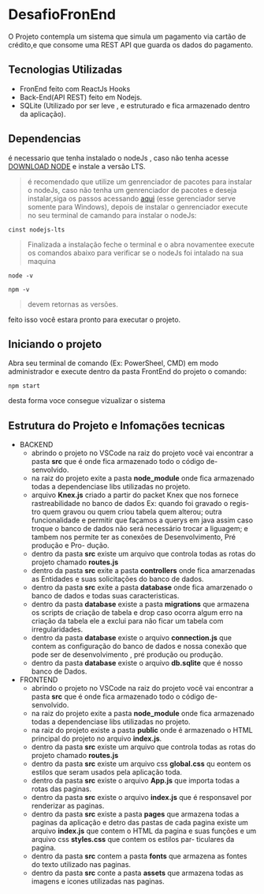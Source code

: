 # DesafioFronEnd
O Projeto contempla um sistema que simula um pagamento via cartão de crédito,e que consome uma REST API que guarda os dados do pagamento.

## Tecnologias Utilizadas
* FronEnd feito com ReactJs Hooks 
* Back-End(API REST) feito em Nodejs.
* SQLite (Utilizado por ser leve , e estruturado e fica armazenado dentro da aplicação).

## Dependencias
é necessario que tenha instalado o nodeJs , caso não tenha acesse [DOWNLOAD NODE](https://nodejs.org) e instale a versão LTS.
>é recomendado que utilize um genrenciador de pacotes para instalar o nodeJs, caso não tenha um genrenciador de pacotes e deseja instalar,siga os passos acessando [aqui](https://chocolatey.org/install#individual) (esse gerenciador serve somente para Windows), depois de instalar o genrenciador execute no seu terminal de camando para instalar o nodeJs:
```
cinst nodejs-lts
```
>Finalizada a instalação feche o terminal e o abra novamentee  execute os comandos abaixo para verificar se o nodeJs foi intalado na sua maquina
```
node -v

npm -v
```
>devem retornas as versões. 

feito isso você estara pronto para executar o projeto.

## Iniciando o projeto
Abra seu terminal de comando (Ex: PowerSheel, CMD) em modo administrador e execute dentro da pasta FrontEnd do projeto o comando:
```
npm start
```

desta forma voce consegue vizualizar o sistema 

## Estrutura do Projeto e Infomações tecnicas
* BACKEND
  - abrindo o projeto no VSCode na raiz do projeto você vai encontrar a pasta **src** que é onde fica armazenado todo o código de- 
    senvolvido.  
  - na raiz do projeto exite a pasta **node_module** onde fica armazenado todas a dependenciase libs utilizadas no projeto.  
  - arquivo **Knex.js** criado a partir do packet Knex que nos fornece rastreabilidade no banco de dados Ex: quando foi gravado o regis-
    tro quem gravou ou quem criou tabela quem alterou; outra funcionalidade e permitir que façamos a querys em java assim caso troque o 
    banco de dados não será necessário trocar a liguagem; e tambem nos permite ter as conexões de Desenvolvimento, Pré produção e Pro-
    dução.
  - dentro da pasta **src** existe um arquivo que controla todas as rotas do projeto chamado **routes.js**
  - dentro da pasta **src** exite a pasta **controllers** onde fica amarzenadas as Entidades e suas solicitações do banco de dados.
  - dentro da pasta **src** exite a pasta **database** onde fica amarzenado o banco de dados e todas suas caracteristicas.
  - dentro da pasta **database** existe a pasta **migrations** que armazena os scripts de criação de tabela e drop caso ocorra algum 
    erro na criação da tabela ele a exclui para não ficar um tabela com irregularidades.
  - dentro da pasta **database** existe o arquivo **connection.js** que contem as configuração do banco de dados e nossa conexão 
    que pode ser de desenvolvimento , pré produção ou produção. 
  - dentro da pasta **database** existe o arquivo **db.sqlite** que é nosso banco de Dados.
* FRONTEND
  - abrindo o projeto no VSCode na raiz do projeto você vai encontrar a pasta **src** que é onde fica armazenado todo o código de- 
    senvolvido. 
  - na raiz do projeto exite a pasta **node_module** onde fica armazenado todas a dependenciase libs utilizadas no projeto.
  - na raiz do projeto existe a pasta **public** onde é armazenado o HTML principal do projeto no arquivo **index.js**.
  - dentro da pasta **src** existe um arquivo que controla todas as rotas do projeto chamado **routes.js**
  - dentro da pasta **src** existe um arquivo css **global.css** qu eontem os estilos que seram usados pela aplicação toda.
  - dentro da pasta **src** existe o arquivo **App.js** que importa todas a rotas das paginas.
  - dentro da pasta **src** existe o arquivo **index.js** que é responsavel por renderizar as paginas.
  - dentro da pasta **src** existe a pasta **pages** que armazena todas a paginas da aplicação e detro das pastas de cada pagina existe 
    um arquivo **index.js** que contem o HTML da pagina e suas funções e um arquivo css **styles.css** que contem os estilos par-
    ticulares da pagina.
  - dentro da pasta **src** contem a pasta **fonts** que armazena as fontes do texto utilizado nas paginas.
  - dentro da pasta **src** conte a pasta **assets** que armazena todas as imagens e icones utilizadas nas paginas.
 
  

